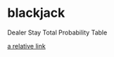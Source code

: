 # blackjack


Dealer Stay Total Probability Table

[a relative link](data/DealerStayTotalProbability.csv)